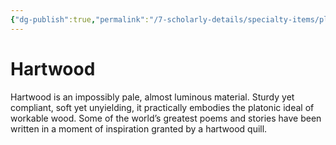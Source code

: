 ```yaml
---
{"dg-publish":true,"permalink":"/7-scholarly-details/specialty-items/plants-and-fungi/hartwood/","noteIcon":""}
---
```


# Hartwood

Hartwood is an impossibly pale, almost luminous material. Sturdy yet compliant, soft yet unyielding, it practically embodies the platonic ideal of workable wood. Some of the world’s greatest poems and stories have been written in a moment of inspiration granted by a hartwood quill.